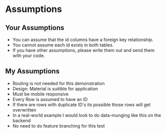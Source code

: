 # Assumptions

## Your Assumptions
* You can assume that the id columns have a foreign key relationship.
* You cannot assume each id exists in both tables.
* If you have other assumptions, please write them out and send them with your code.

## My Assumptions
* Routing is not needed for this demonstration
* Design: Material is suitible for application
* Must be mobile responsive
* Every Row is assumed to have an ID
* If there are rows with duplicate ID's its possible those rows will get overwritten
* In a real-world example I would look to do data-munging like this on the backend
* No need to do feature branching for this test